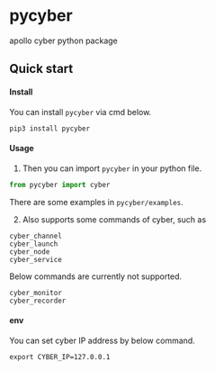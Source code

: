 # pycyber
apollo cyber python package

## Quick start

#### Install
You can install `pycyber` via cmd below.
```shell
pip3 install pycyber
```

#### Usage
1. Then you can import `pycyber` in your python file.
```python
from pycyber import cyber
```

There are some examples in `pycyber/examples`.

2. Also supports some commands of cyber, such as
```
cyber_channel
cyber_launch
cyber_node
cyber_service
```
Below commands are currently not supported.
```
cyber_monitor
cyber_recorder
```

#### env
You can set cyber IP address by below command.
```shell
export CYBER_IP=127.0.0.1
```
